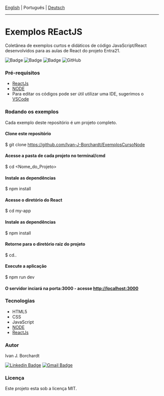 [English](./README.md) | Português | [Deutsch](./README-de_DE.md)

---

# Exemplos REactJS 
Coletânea de exemplos curtos e didáticos de código JavaScript/React desenvolvidos para as aulas de React do projeto Entra21. 


![Badge](https://img.shields.io/badge/Projeto-Entra21-blue)
![Badge](https://img.shields.io/badge/Curso-JavaScript/ReactJs-blue)
![Badge](https://img.shields.io/badge/Ano-2020-blue)
![GitHub](https://img.shields.io/github/license/ivan-j-borchardt/ExemplosCursoReactJS)

### Pré-requisitos
- [ReactJs](https://reactjs.org/) 
- [NODE](https://nodejs.org/en/download/) 
- Para editar os códigos pode ser útil utilizar uma IDE, sugerimos o [VSCode](https://code.visualstudio.com/download) 

### Rodando os exemplos

Cada exemplo deste repositório é um projeto completo.

#### Clone este repositório
$ git clone <https://github.com/Ivan-J-Borchardt/ExemplosCursoNode>

#### Acesse a pasta de cada projeto no terminal/cmd
$ cd <Nome_do_Projeto>

#### Instale as dependências
$ npm install


#### Acesse o diretório do React
$ cd my-app

#### Instale as dependências
$ npm install

#### Retorne para o diretório raiz do projeto
$ cd..

#### Execute a aplicação
$ npm run dev

#### O servidor inciará na porta:3000 - acesse <http://localhost:3000> 

### Tecnologias

- HTML5
- CSS
- JavaScript
- [NODE](https://nodejs.org/en/download/)  
- [ReactJs](https://reactjs.org/) 

### Autor
Ivan J. Borchardt

[![Linkedin Badge](https://img.shields.io/badge/-Ivan-blue?style=flat-square&logo=Linkedin&logoColor=white&link=https://www.linkedin.com/in/ivan-borchardt/)](https://www.linkedin.com/in/ivan-borchardt/) 
[![Gmail Badge](https://img.shields.io/badge/-ivan.borchardt.cobol@gmail.com-c14438?style=flat-square&logo=Gmail&logoColor=white&link=mailto:ivan.borchardt.cobol@gmail.com)](mailto:ivan.borchardt.cobol@gmail.com)

### Licença
Este projeto esta sob a licença MIT.
